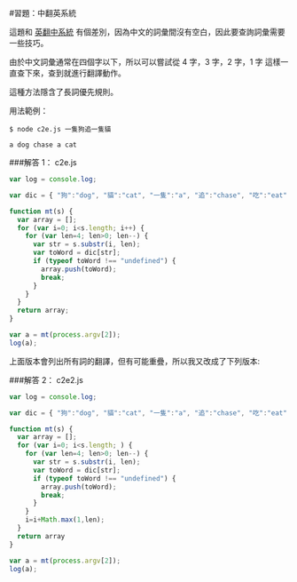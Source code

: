 #習題：中翻英系統

這題和 [英翻中系統](mt__js.md) 有個差別，因為中文的詞彙間沒有空白，因此要查詢詞彙需要一些技巧。

由於中文詞彙通常在四個字以下，所以可以嘗試從 4 字，3 字，2 字，1 字 這樣一直查下來，查到就進行翻譯動作。

這種方法隱含了長詞優先規則。

用法範例：

    $ node c2e.js 一隻狗追一隻貓

    a dog chase a cat

###解答 1： c2e.js

```javascript
var log = console.log;

var dic = { "狗":"dog", "貓":"cat", "一隻":"a", "追":"chase", "吃":"eat" };

function mt(s) {
  var array = [];
  for (var i=0; i<s.length; i++) {
    for (var len=4; len>0; len--) {
      var str = s.substr(i, len);
      var toWord = dic[str];
      if (typeof toWord !== "undefined") {
        array.push(toWord);
        break;
      }
    }
  }
  return array;
}

var a = mt(process.argv[2]);
log(a);
```

上面版本會列出所有詞的翻譯，但有可能重疊，所以我又改成了下列版本:

###解答 2： c2e2.js

```javascript
var log = console.log;

var dic = { "狗":"dog", "貓":"cat", "一隻":"a", "追":"chase", "吃":"eat" };

function mt(s) {
  var array = [];
  for (var i=0; i<s.length; ) {
    for (var len=4; len>0; len--) {
      var str = s.substr(i, len);
      var toWord = dic[str];
      if (typeof toWord !== "undefined") {
        array.push(toWord);
        break;
      }
    }
    i=i+Math.max(1,len);
  }
  return array
}

var a = mt(process.argv[2]);
log(a);
```
